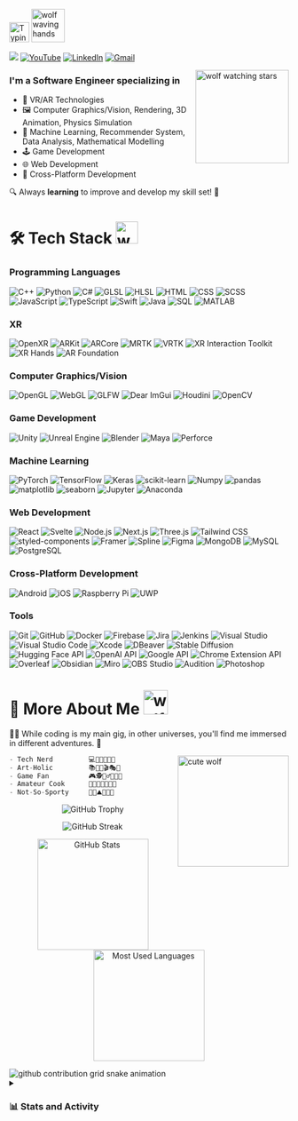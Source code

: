 <p>
    <img src="https://readme-typing-svg.demolab.com?font=Encode+Sans+Expanded&weight=900&size=32&duration=1500&pause=3000&color=7798FF&vCenter=true&random=false&width=252&height=36&lines=Hi, I'm Randal" alt="Typing SVG" height="36" width="auto">
    <img src="https://media.giphy.com/media/CNtIYj354j0ifgfXsF/giphy.gif" alt="wolf waving hands" height="60" width="auto">
</p>

<p>
    <img src="https://vbr.nathanchung.dev/badge?page_id=randaldong.randaldong&logo=github&style=flat&color=7d6dd0">
    <a href="https://www.youtube.com/@randaldong" target="_blank"><img src="https://img.shields.io/badge/YouTube-e01c1c.svg?style=flat&logo=YouTube&logoColor=white" alt="YouTube"></a>
    <a href="https://www.linkedin.com/in/randaldong/" target="_blank"><img src="https://img.shields.io/badge/LinkedIn-0077B5.svg?&style=flat&logo=linkedin&logoColor=white" alt="LinkedIn"></a>
    <a href="mailto:randaldongdr@gmail.com" target="_blank"><img src="https://img.shields.io/badge/Gmail-de4938?style=flat&logo=gmail&logoColor=white" alt="Gmail"></a>
</p>

<img src="https://i.imgur.com/FJuuLyG.gif" alt="wolf watching stars" align="right" width="168" height="auto" />

### I'm a **Software Engineer** specializing in

- 🥽 VR/AR Technologies
- 🖼️ Computer Graphics/Vision, Rendering, 3D Animation, Physics Simulation
- 🤖 Machine Learning, Recommender System, Data Analysis, Mathematical Modelling
- 🕹️ Game Development
- 🌐 Web Development
- 📱 Cross-Platform Development

🔍 Always **learning** to improve and develop my skill set! 🚀

<h1>
🛠️ Tech Stack <img src="https://media.giphy.com/media/jHUyfC5fp64bhUd9K9/giphy.gif" alt="wolf taking notes" width=40px>
</h1>

<h3>Programming Languages</h3>
<p>
    <img alt="C++" src="https://custom-icon-badges.demolab.com/badge/C++-eaeaea?style=flat&logo=icons8-c-96">
    <img alt="Python" src="https://custom-icon-badges.demolab.com/badge/Python-eaeaea?style=flat&logo=icons8-python-94">
    <img alt="C#" src="https://custom-icon-badges.demolab.com/badge/C%23-eaeaea?style=flat&logo=icons8-csharp">
    <img alt="GLSL" src="https://custom-icon-badges.demolab.com/badge/GLSL-eaeaea?style=flat&logo=glsl-hlsl">
    <img alt="HLSL" src="https://custom-icon-badges.demolab.com/badge/HLSL-eaeaea?style=flat&logo=glsl-hlsl">
    <img alt="HTML" src="https://custom-icon-badges.demolab.com/badge/HTML-eaeaea?style=flat&logo=html5">
    <img alt="CSS" src="https://custom-icon-badges.demolab.com/badge/CSS-eaeaea?style=flat&logo=css">
    <img alt="SCSS" src="https://custom-icon-badges.demolab.com/badge/SCSS-eaeaea?style=flat&logo=SCSS-circle">
    <img alt="JavaScript" src="https://custom-icon-badges.demolab.com/badge/JavaScript-eaeaea?style=flat&logo=js">
    <img alt="TypeScript" src="https://custom-icon-badges.demolab.com/badge/TypeScript-eaeaea?style=flat&logo=TypeScript">
    <img alt="Swift" src="https://custom-icon-badges.demolab.com/badge/Swift-eaeaea?style=flat&logo=Swift">
    <img alt="Java" src="https://custom-icon-badges.demolab.com/badge/Java-eaeaea?style=flat&logo=java-color">
    <img alt="SQL" src="https://custom-icon-badges.demolab.com/badge/SQL-eaeaea?style=flat&logo=sql-color">
    <img alt="MATLAB" src="https://custom-icon-badges.demolab.com/badge/MATLAB-eaeaea?style=flat&logo=MATLAB-color">
</p>

<h3>XR</h3>
<p>
    <img alt="OpenXR" src="https://custom-icon-badges.demolab.com/badge/OpenXR-eaeaea?style=flat&logo=OpenXR-1">
    <img alt="ARKit" src="https://custom-icon-badges.demolab.com/badge/ARKit-eaeaea?style=flat&logo=ARKit">
    <img alt="ARCore" src="https://custom-icon-badges.demolab.com/badge/ARCore-eaeaea?style=flat&logo=ARCore">
    <img alt="MRTK" src="https://custom-icon-badges.demolab.com/badge/MRTK-eaeaea?style=flat&logo=MRTK">
    <img alt="VRTK" src="https://custom-icon-badges.demolab.com/badge/VRTK-eaeaea?style=flat&logo=VRTK">
    <img alt="XR Interaction Toolkit" src="https://custom-icon-badges.demolab.com/badge/XR Interaction Toolkit-eaeaea?style=flat&logo=vr-controller-2">
    <img alt="XR Hands" src="https://custom-icon-badges.demolab.com/badge/XR Hands-eaeaea?style=flat&logo=hand-tracking">
    <img alt="AR Foundation" src="https://custom-icon-badges.demolab.com/badge/AR Foundation-eaeaea?style=flat&logo=unity-square">
</p>

<h3>Computer Graphics/Vision</h3>
<p>
    <img alt="OpenGL" src="https://custom-icon-badges.demolab.com/badge/OpenGL-eaeaea?style=flat&logo=opengl-1">
    <img alt="WebGL" src="https://custom-icon-badges.demolab.com/badge/WebGL-eaeaea?style=flat&logo=webgl-1">
    <img alt="GLFW" src="https://custom-icon-badges.demolab.com/badge/GLFW-eaeaea?style=flat&logo=GLFW">
    <img alt="Dear ImGui" src="https://custom-icon-badges.demolab.com/badge/Dear ImGui-eaeaea?style=flat&logo=ImGui">
    <img alt="Houdini" src="https://custom-icon-badges.demolab.com/badge/Houdini-eaeaea?style=flat&logo=Houdini">
    <img alt="OpenCV" src="https://custom-icon-badges.demolab.com/badge/OpenCV-eaeaea?style=flat&logo=OpenCV-color">
</p>

<h3>Game Development</h3>
<p>
    <img alt="Unity" src="https://custom-icon-badges.demolab.com/badge/Unity-eaeaea?style=flat&logo=Unity-color">
    <img alt="Unreal Engine" src="https://custom-icon-badges.demolab.com/badge/Unreal Engine-eaeaea?style=flat&logo=ue-1">
    <img alt="Blender" src="https://custom-icon-badges.demolab.com/badge/Blender-eaeaea?style=flat&logo=Blender-color">
    <img alt="Maya" src="https://custom-icon-badges.demolab.com/badge/Maya-eaeaea?style=flat&logo=Maya">
    <img alt="Perforce" src="https://custom-icon-badges.demolab.com/badge/Perforce-eaeaea?style=flat&logo=Perforce-black">
</p>

<h3>Machine Learning</h3>
<p>
    <img alt="PyTorch" src="https://custom-icon-badges.demolab.com/badge/PyTorch-eaeaea?style=flat&logo=PyTorch">
    <img alt="TensorFlow" src="https://custom-icon-badges.demolab.com/badge/TensorFlow-eaeaea?style=flat&logo=TensorFlow">
    <img alt="Keras" src="https://custom-icon-badges.demolab.com/badge/Keras-eaeaea?style=flat&logo=Keras&logoColor=D00000">
    <img alt="scikit-learn" src="https://custom-icon-badges.demolab.com/badge/scikit--learn-eaeaea?style=flat&logo=scikit-learn-color">
    <img alt="Numpy" src="https://custom-icon-badges.demolab.com/badge/Numpy-eaeaea?style=flat&logo=Numpy-color">
    <img alt="pandas" src="https://custom-icon-badges.demolab.com/badge/pandas-eaeaea?style=flat&logo=pandas-color">
    <img alt="matplotlib" src="https://custom-icon-badges.demolab.com/badge/matplotlib-eaeaea?style=flat&logo=matplotlib">
    <img alt="seaborn" src="https://custom-icon-badges.demolab.com/badge/seaborn-eaeaea?style=flat&logo=seaborn">
    <img alt="Jupyter" src="https://custom-icon-badges.demolab.com/badge/Jupyter-eaeaea?style=flat&logo=Jupyter-text">
    <img alt="Anaconda" src="https://custom-icon-badges.demolab.com/badge/Anaconda-eaeaea?style=flat&logo=Anaconda">
</p>

<h3>Web Development</h3>
<p>
    <img alt="React" src="https://custom-icon-badges.demolab.com/badge/React-eaeaea?style=flat&logo=React">
    <img alt="Svelte" src="https://custom-icon-badges.demolab.com/badge/Svelte-eaeaea?style=flat&logo=Svelte">
    <img alt="Node.js" src="https://custom-icon-badges.demolab.com/badge/Node.js-eaeaea?style=flat&logo=Node.js">
    <img alt="Next.js" src="https://custom-icon-badges.demolab.com/badge/Next.js-eaeaea?style=flat&logo=Nextjs">
    <img alt="Three.js" src="https://custom-icon-badges.demolab.com/badge/Three.js-eaeaea?style=flat&logo=Three.js&logoColor=black">
    <img alt="Tailwind CSS" src="https://custom-icon-badges.demolab.com/badge/Tailwind CSS-eaeaea?style=flat&logo=Tailwind CSS">
    <img alt="styled-components" src="https://custom-icon-badges.demolab.com/badge/styled--components-eaeaea?style=flat&logo=styled-components-color">
    <img alt="Framer" src="https://custom-icon-badges.demolab.com/badge/Framer-eaeaea?style=flat&logo=Framer&logoColor=black">
    <img alt="Spline" src="https://custom-icon-badges.demolab.com/badge/Spline-eaeaea?style=flat&logo=spline">
    <img alt="Figma" src="https://custom-icon-badges.demolab.com/badge/Figma-eaeaea?style=flat&logo=Figma-color">
    <img alt="MongoDB" src="https://custom-icon-badges.demolab.com/badge/MongoDB-eaeaea?style=flat&logo=MongoDB">
    <img alt="MySQL" src="https://custom-icon-badges.demolab.com/badge/MySQL-eaeaea?style=flat&logo=MySQL-color">
    <img alt="PostgreSQL" src="https://custom-icon-badges.demolab.com/badge/PostgreSQL-eaeaea?style=flat&logo=postgresql-color">
</p>

<h3>Cross-Platform Development</h3>
<p>
    <img alt="Android" src="https://custom-icon-badges.demolab.com/badge/Android-eaeaea?style=flat&logo=Android">
    <img alt="iOS" src="https://custom-icon-badges.demolab.com/badge/iOS-eaeaea?style=flat&logo=apple&logoColor=black">
    <img alt="Raspberry Pi" src="https://custom-icon-badges.demolab.com/badge/Raspberry Pi-eaeaea?style=flat&logo=raspberry-pi-color">
    <img alt="UWP" src="https://custom-icon-badges.demolab.com/badge/UWP-eaeaea?style=flat&logo=uwp">
</p>

<h3>Tools</h3>
<p>
    <img alt="Git" src="https://custom-icon-badges.demolab.com/badge/Git-eaeaea?style=flat&logo=Git">
    <img alt="GitHub" src="https://custom-icon-badges.demolab.com/badge/GitHub-eaeaea?style=flat&logo=GitHub&logoColor=black">
    <img alt="Docker" src="https://custom-icon-badges.demolab.com/badge/Docker-eaeaea?style=flat&logo=docker">
    <img alt="Firebase" src="https://custom-icon-badges.demolab.com/badge/Firebase-eaeaea?style=flat&logo=Firebase-color">
    <img alt="Jira" src="https://custom-icon-badges.demolab.com/badge/Jira-eaeaea?style=flat&logo=jira-color">
    <img alt="Jenkins" src="https://custom-icon-badges.demolab.com/badge/Jenkins-eaeaea?style=flat&logo=jenkins-color">
    <img alt="Visual Studio" src="https://custom-icon-badges.demolab.com/badge/Visual Studio-eaeaea?style=flat&logo=Visual-Studio">
    <img alt="Visual Studio Code" src="https://custom-icon-badges.demolab.com/badge/Visual Studio Code-eaeaea?style=flat&logo=vs-code-1">
    <img alt="Xcode" src="https://custom-icon-badges.demolab.com/badge/Xcode-eaeaea?style=flat&logo=Xcode-3d">
    <img alt="DBeaver" src="https://custom-icon-badges.demolab.com/badge/DBeaver-eaeaea?style=flat&logo=DBeaver-color">
    <img alt="Stable Diffusion" src="https://custom-icon-badges.demolab.com/badge/Stable Diffusion-eaeaea?style=flat&logo=Stable Diffusion">
    <img alt="Hugging Face API" src="https://custom-icon-badges.demolab.com/badge/Hugging Face API-eaeaea?style=flat&logo=hf">
    <img alt="OpenAI API" src="https://custom-icon-badges.demolab.com/badge/OpenAI API-eaeaea?style=flat&logo=openai-black">
    <img alt="Google API" src="https://custom-icon-badges.demolab.com/badge/Google API-eaeaea?style=flat&logo=google-dev">
    <img alt="Chrome Extension API" src="https://custom-icon-badges.demolab.com/badge/Chrome Extension API-eaeaea?style=flat&logo=chrome extension">
    <img alt="Overleaf" src="https://custom-icon-badges.demolab.com/badge/Overleaf-eaeaea?style=flat&logo=Overleaf">
    <img alt="Obsidian" src="https://custom-icon-badges.demolab.com/badge/Obsidian-eaeaea?style=flat&logo=obsidian-color">
    <img alt="Miro" src="https://custom-icon-badges.demolab.com/badge/Miro-eaeaea?style=flat&logo=Miro-color">
    <img alt="OBS Studio" src="https://custom-icon-badges.demolab.com/badge/OBS Studio-eaeaea?style=flat&logo=obs">
    <img alt="Audition" src="https://custom-icon-badges.demolab.com/badge/Audition-eaeaea?style=flat&logo=Audition">
    <img alt="Photoshop" src="https://custom-icon-badges.demolab.com/badge/Photoshop-eaeaea?style=flat&logo=Photoshop">
</p>

<h1>
🧐 More About Me <img src="https://media.giphy.com/media/VmnmUWPgiau88Orih9/giphy.gif" alt="wolf popping out heads" width=44px>
</h1>

👨‍💻 While coding is my main gig, in other universes, you'll find me immersed in different adventures. 🌌

<img src="https://i.imgur.com/NFZj0yh.gif" alt="cute wolf" align="right" width="200" height="auto" />

```swift
- Tech Nerd         💻🤖🚀🧠🔬🧪
- Art-Holic         📚🎵📸🎬🎭🎨
- Game Fan          🎮🕵️🧙‍♂️🐲👹👾
- Amateur Cook      👨‍🍳🍲🍱🍖🥩🍨
- Not-So-Sporty     🦾🥾⛰️🚴🥊🧗
```

<p align="center">
    <img src="https://github-profile-trophy.vercel.app/?username=randaldong&theme=onedark&margin-w=6&margin-h=6&row=1" alt="GitHub Trophy">
</p>

<p align="center">
    <img src="https://streak-stats.demolab.com?user=randaldong&theme=tokyonight&fire=gold&mode=weekly&card_height=170&card_width=760" alt="GitHub Streak">
</p>

<p align="center">
    <img height=200 src="https://github-readme-stats.vercel.app/api?username=randaldong&show_icons=true&rank_icon=github&custom_title=GitHub+Addictiveness&theme=tokyonight" alt="GitHub Stats">
    <img height=200 src="https://github-readme-stats.vercel.app/api/top-langs?username=randaldong&layout=compact&langs_count=10&custom_title=Language+Pick+Rate&theme=tokyonight" alt="Most Used Languages">
</p>

<picture>
  <source
    media="(prefers-color-scheme: dark)"
    srcset="https://raw.githubusercontent.com/randaldong/randaldong/output/github-contribution-grid-snake-dark.svg"
  />
  <source
    media="(prefers-color-scheme: light)"
    srcset="https://raw.githubusercontent.com/randaldong/randaldong/output/github-contribution-grid-snake.svg"
  />
  <img
    alt="github contribution grid snake animation"
    src="https://raw.githubusercontent.com/randaldong/randaldong/github-contribution-grid-snake.svg"
  />
</picture>

<details> 
  <summary><h3>📊 Stats and Activity</h3></summary>

<!--START_SECTION:waka-->
**I'm a Night 🦉** 

```text
🌞 Morning                36 commits          ██░░░░░░░░░░░░░░░░░░░░░░░   09.86 % 
🌆 Daytime                127 commits         █████████░░░░░░░░░░░░░░░░   34.79 % 
🌃 Evening                133 commits         █████████░░░░░░░░░░░░░░░░   36.44 % 
🌙 Night                  69 commits          █████░░░░░░░░░░░░░░░░░░░░   18.90 % 
```
📅 **I'm Most Productive on Tuesday** 

```text
Monday                   64 commits          ████░░░░░░░░░░░░░░░░░░░░░   17.53 % 
Tuesday                  81 commits          ██████░░░░░░░░░░░░░░░░░░░   22.19 % 
Wednesday                32 commits          ██░░░░░░░░░░░░░░░░░░░░░░░   08.77 % 
Thursday                 53 commits          ████░░░░░░░░░░░░░░░░░░░░░   14.52 % 
Friday                   60 commits          ████░░░░░░░░░░░░░░░░░░░░░   16.44 % 
Saturday                 29 commits          ██░░░░░░░░░░░░░░░░░░░░░░░   07.95 % 
Sunday                   46 commits          ███░░░░░░░░░░░░░░░░░░░░░░   12.60 % 
```


📊 **This Week I Spent My Time On** 

```text
💬 Programming Languages: 
No Activity Tracked This Week

💻 Operating System: 
No Activity Tracked This Week
```

**I Mostly Code in C++** 

```text
C++                      7 repos             ████████░░░░░░░░░░░░░░░░░   30.43 % 
C#                       6 repos             ███████░░░░░░░░░░░░░░░░░░   26.09 % 
HLSL                     1 repo              █░░░░░░░░░░░░░░░░░░░░░░░░   04.35 % 
JavaScript               1 repo              █░░░░░░░░░░░░░░░░░░░░░░░░   04.35 % 
HTML                     1 repo              █░░░░░░░░░░░░░░░░░░░░░░░░   04.35 % 
```




 Last Updated on Feb 14, 2025 UTC
<!--END_SECTION:waka-->
</details> 
